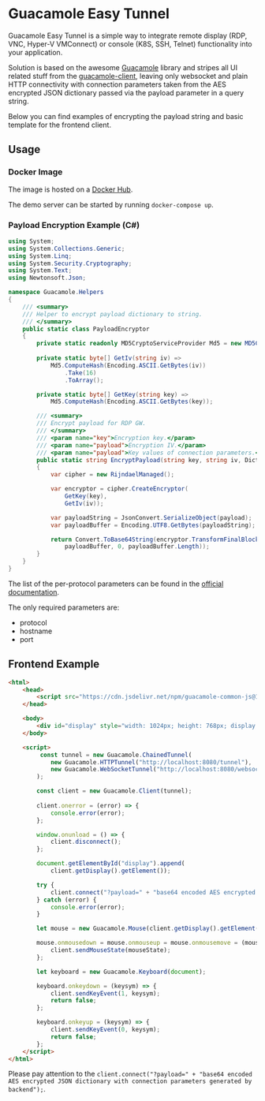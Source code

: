 # Guacamole Easy Tunnel

Guacamole Easy Tunnel is a simple way to integrate remote display (RDP, VNC, Hyper-V VMConnect) or console (K8S, SSH, Telnet) functionality into your application. 

Solution is based on the awesome [Guacamole](http://guacamole.apache.org/) library and stripes all UI related stuff from the [guacamole-client](https://github.com/apache/guacamole-client), leaving only websocket and plain HTTP connectivity with connection parameters taken from the AES encrypted JSON dictionary passed via the payload parameter in a query string. 

Below you can find examples of encrypting the payload string and basic template for the frontend client.

## Usage

### Docker Image

The image is hosted on a [Docker Hub](https://hub.docker.com/r/mindcollapse/guacamole-easy-tunnel).

The demo server can be started by running `docker-compose up`.

### Payload Encryption Example (C#)
```csharp
using System;
using System.Collections.Generic;
using System.Linq;
using System.Security.Cryptography;
using System.Text;
using Newtonsoft.Json;

namespace Guacamole.Helpers
{
    /// <summary>
    /// Helper to encrypt payload dictionary to string.
    /// </summary>
    public static class PayloadEncryptor
    {
        private static readonly MD5CryptoServiceProvider Md5 = new MD5CryptoServiceProvider();
        
        private static byte[] GetIv(string iv) =>
            Md5.ComputeHash(Encoding.ASCII.GetBytes(iv))
                .Take(16)
                .ToArray();

        private static byte[] GetKey(string key) => 
            Md5.ComputeHash(Encoding.ASCII.GetBytes(key));

        /// <summary>
        /// Encrypt payload for RDP GW.
        /// </summary>
        /// <param name="key">Encryption key.</param>
        /// <param name="payload">Encryption IV.</param>
        /// <param name="payload">Key values of connection parameters.</param>
        public static string EncryptPayload(string key, string iv, Dictionary<string, string> payload)
        {
            var cipher = new RijndaelManaged();

            var encryptor = cipher.CreateEncryptor(
                GetKey(key),
                GetIv(iv));

            var payloadString = JsonConvert.SerializeObject(payload);
            var payloadBuffer = Encoding.UTF8.GetBytes(payloadString);

            return Convert.ToBase64String(encryptor.TransformFinalBlock(
                payloadBuffer, 0, payloadBuffer.Length));
        }
    }
}
```

The list of the per-protocol parameters can be found in the [official documentation](https://guacamole.apache.org/doc/gug/configuring-guacamole.html#connection-configuration).

The only required parameters are:

* protocol
* hostname
* port

##  Frontend Example 

```html
<html>
    <head>
        <script src="https://cdn.jsdelivr.net/npm/guacamole-common-js@1.2.0/dist/guacamole-common.min.js"></script>
    </head>

    <body>
        <div id="display" style="width: 1024px; height: 768px; display: inline-block; background-color: black;"></div>
    </body>

    <script>
         const tunnel = new Guacamole.ChainedTunnel(
            new Guacamole.HTTPTunnel("http://localhost:8080/tunnel"),
            new Guacamole.WebSocketTunnel("http://localhost:8080/websocket-tunnel")
        );

        const client = new Guacamole.Client(tunnel);
    
        client.onerror = (error) => {
            console.error(error);
        };

        window.onunload = () => {
            client.disconnect();
        };

        document.getElementById("display").append(
            client.getDisplay().getElement());

        try {
            client.connect("?payload=" + "base64 encoded AES encrypted JSON dictionary with connection parameters generated by backend");
        } catch (error) {
            console.error(error);
        }

        let mouse = new Guacamole.Mouse(client.getDisplay().getElement());

        mouse.onmousedown = mouse.onmouseup = mouse.onmousemove = (mouseState) => {
            client.sendMouseState(mouseState);
        };

        let keyboard = new Guacamole.Keyboard(document);

        keyboard.onkeydown = (keysym) => {
            client.sendKeyEvent(1, keysym);
            return false;
        };

        keyboard.onkeyup = (keysym) => {
            client.sendKeyEvent(0, keysym);
            return false;
        };
    </script>
</html>
```

Please pay attention to the `client.connect("?payload=" + "base64 encoded AES encrypted JSON dictionary with connection parameters generated by backend");`.

 